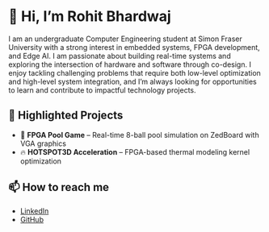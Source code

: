 
<!--
**rba121/rba121** is a ✨ _special_ ✨ repository because its `README.md` (this file) appears on your GitHub profile.-->

# 👋 Hi, I’m Rohit Bhardwaj  

I am an undergraduate Computer Engineering student at Simon Fraser University with a strong interest in embedded systems, FPGA development, and Edge AI. I am passionate about building real-time systems and exploring the intersection of hardware and software through co-design. I enjoy tackling challenging problems that require both low-level optimization and high-level system integration, and I’m always looking for opportunities to learn and contribute to impactful technology projects.

## 🚀 Highlighted Projects
- 🎱 **FPGA Pool Game** – Real-time 8-ball pool simulation on ZedBoard with VGA graphics  
- 🔥 **HOTSPOT3D Acceleration** – FPGA-based thermal modeling kernel optimization  

## 📫 How to reach me
- [LinkedIn](https://linkedin.com/in/rohitbhardwajsindia)  
- [GitHub](https://github.com/rba121)

